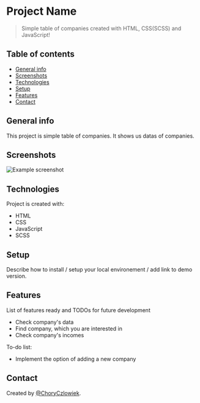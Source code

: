 # Project Name
> Simple table of companies created with HTML, CSS(SCSS) and JavaScript!

## Table of contents
* [General info](#general-info)
* [Screenshots](#screenshots)
* [Technologies](#technologies)
* [Setup](#setup)
* [Features](#features)
* [Contact](#contact)

## General info
This project is simple table of companies. It shows us datas of companies.

## Screenshots
![Example screenshot](./img/screenshot.png)

## Technologies
Project is created with:

* HTML
* CSS
* JavaScript
* SCSS

## Setup
Describe how to install / setup your local environement / add link to demo version.

## Features
List of features ready and TODOs for future development
* Check company's data
* Find company, which you are interested in
* Check company's incomes

To-do list:
* Implement the option of adding a new company

## Contact
Created by [@ChoryCzlowiek](https://github.com/ChoryCzlowiek).
